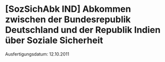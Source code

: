 # [SozSichAbk IND] Abkommen zwischen der Bundesrepublik Deutschland und der Republik Indien über Soziale Sicherheit

Ausfertigungsdatum: 12.10.2011

 